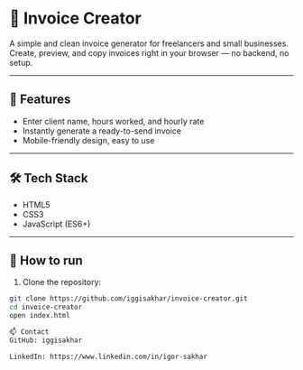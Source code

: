 # 🧾 Invoice Creator

A simple and clean invoice generator for freelancers and small businesses.  
Create, preview, and copy invoices right in your browser — no backend, no setup.

---

## 🚀 Features

- Enter client name, hours worked, and hourly rate
- Instantly generate a ready-to-send invoice
- Mobile-friendly design, easy to use

---

## 🛠️ Tech Stack

- HTML5
- CSS3
- JavaScript (ES6+)

---

## 🔧 How to run

1. Clone the repository:
```bash
git clone https://github.com/iggisakhar/invoice-creator.git
cd invoice-creator
open index.html

📫 Contact
GitHub: iggisakhar

LinkedIn: https://www.linkedin.com/in/igor-sakhar
